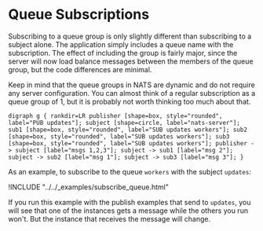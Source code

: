 # Queue Subscriptions

Subscribing to a queue group is only slightly different than subscribing to a subject alone. The application simply includes a queue name with the subscription. The effect of including the group is fairly major, since the server will now load balance messages between the members of the queue group, but the code differences are minimal.

Keep in mind that the queue groups in NATS are dynamic and do not require any server configuration. You can almost think of a regular subscription as a queue group of 1, but it is probably not worth thinking too much about that.

 `digraph g { rankdir=LR publisher [shape=box, style="rounded", label="PUB updates"]; subject [shape=circle, label="nats-server"]; sub1 [shape=box, style="rounded", label="SUB updates workers"]; sub2 [shape=box, style="rounded", label="SUB updates workers"]; sub3 [shape=box, style="rounded", label="SUB updates workers"]; publisher -> subject [label="msgs 1,2,3"]; subject -> sub1 [label="msg 2"]; subject -> sub2 [label="msg 1"]; subject -> sub3 [label="msg 3"]; }`

As an example, to subscribe to the queue `workers` with the subject `updates`:

!INCLUDE "../../\_examples/subscribe\_queue.html"

If you run this example with the publish examples that send to `updates`, you will see that one of the instances gets a message while the others you run won't. But the instance that receives the message will change.

